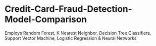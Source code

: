 # Credit-Card-Fraud-Detection-Model-Comparison
Employs Random Forest, K Nearest Neighbor, Decision Tree Classifiers, Support Vector Machine, Logistic Regression &amp; Neural Networks
